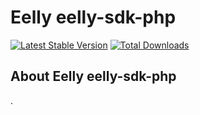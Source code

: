 # Eelly eelly-sdk-php

[![Latest Stable Version](https://poser.pugx.org/eelly/eelly-sdk-php/v/stable.png)](https://packagist.org/packages/eelly/eelly-sdk-php)
[![Total Downloads](https://poser.pugx.org/eelly/eelly-sdk-php/downloads.png)](https://packagist.org/packages/eelly/eelly-sdk-php)

## About Eelly eelly-sdk-php
.